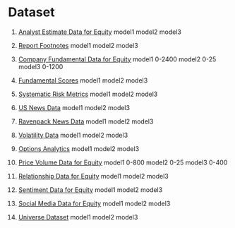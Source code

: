 # Dataset

1. [Analyst Estimate Data for Equity](https://platform.worldquantbrain.com/data/data-sets/analyst4)
model1
model2
model3

2. [Report Footnotes](https://platform.worldquantbrain.com/data/data-sets/fundamental2)
model1
model2
model3

3. [Company Fundamental Data for Equity](https://platform.worldquantbrain.com/data/data-sets/fundamental6)
model1 0-2400
model2 0-25
model3 0-1200

4. [Fundamental Scores](https://platform.worldquantbrain.com/data/data-sets/model16)
model1
model2
model3

5. [Systematic Risk Metrics](https://platform.worldquantbrain.com/data/data-sets/model51)
model1
model2
model3

6. [US News Data](https://platform.worldquantbrain.com/data/data-sets/news12)
model1
model2
model3

7. [Ravenpack News Data](https://platform.worldquantbrain.com/data/data-sets/news18)
model1
model2
model3

8. [Volatility Data](https://platform.worldquantbrain.com/data/data-sets/option8)
model1
model2
model3

9.  [Options Analytics](https://platform.worldquantbrain.com/data/data-sets/option9)
model1
model2
model3

10. [Price Volume Data for Equity](https://platform.worldquantbrain.com/data/data-sets/pv1)
model1 0-800
model2 0-25
model3 0-400

11. [Relationship Data for Equity](https://platform.worldquantbrain.com/data/data-sets/pv13)
model1
model2
model3

12. [Sentiment Data for Equity](https://platform.worldquantbrain.com/data/data-sets/socialmedia12)
model1
model2
model3

13. [Social Media Data for Equity](https://platform.worldquantbrain.com/data/data-sets/socialmedia8)
model1
model2
model3

14. [Universe Dataset](https://platform.worldquantbrain.com/data/data-sets/univ1)
model1
model2
model3
